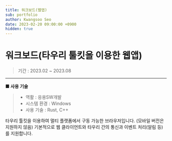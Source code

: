 ```yaml
---
title: 워크보드(웹앱)
sub: portfolio
author: Kwangsoo Seo
date: 2023-02-20 09:00:00 +0900
hidden: true
---
```


# 워크보드(타우리 툴킷을 이용한 웹앱)
> 기간 : 2023.02 ~ 2023.08

---

**■ 사용 기술**

>  * 역활 : 응용SW개발
>  * 시스템 환경 : Windows
>  * 사용 기술 : Rust, C++

타우리 툴킷을 이용하여 멀티 플랫폼에서 구동 가능한 브라우저입니다. (모바일 버전은 지원하지 않음)
기본적으로 웹 클라이언트와 타우리 간의 통신과 이벤트 처리(알림 등)를 지원합니다.